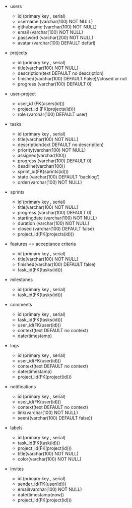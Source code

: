 * users
  - id (primary key , serial)
  - username (varchar(100) NOT NULL)
  - githubname (varchar(100) NOT NULL)
  - email (varchar(100) NOT NULL)
  - password (varchar(200) NOT NULL)
  - avatar (varchar(100) DEFAULT defurl)

* projects
  - id (primary key , serial)
  - title(varchar(100) NOT NULL)
  - description(text DEFAULT no description)
  - finished(varchar(100) DEFAULT False)//closed or not
  - progress (varchar(100) DEFAULT 0)

* user-project
  - user_id (FK(users(id)))
  - project_id (FK(projects(id)))
  - role (varchar(100) DEFAULT user)

* tasks
  - id (primary key , serial)
  - title(varchar(100) NOT NULL)
  - description(text DEFAULT no description)
  - priority(varchar(100) NOT NULL)
  - assigned(varchar(100))
  - progress (varchar(100) DEFAULT 0)
  - deadline(varchar(100))
  - sprint_id(FK(sprints(id)))
  - state (varchar(100) DEFAULT 'backlog')
  - order(varchar(100) NOT NULL)

* sprints
  - id (primary key , serial)
  - title(varchar(100) NOT NULL)
  - progress (varchar(100) DEFAULT 0)
  - startingdate (varchar(100) NOT NULL)
  - duration (varchar(100) NOT NULL)
  - closed (varchar(100) DEFAULT false)
  - project_id(FK(projects(id)))
* features == acceptance criteria
  - id (primary key , serial)
  - title(varchar(100) NOT NULL)
  - finished(varchar(100) DEFAULT false)
  - task_id(FK(tasks(id)))

* milestones
  - id (primary key , serial)
  - task_id(FK(tasks(id)))

* comments
  - id (primary key , serial)
  - task_id(FK(tasks(id)))
  - user_id(FK(user(id)))
  - context(text DEFAULT no context)
  - date(timestamp)

* logs
  - id (primary key , serial)
  - user_id(FK(user(id)))
  - context(text DEFAULT no context)
  - date(timestamp)
  - project_id(FK(project(id)))

* notifications
  - id (primary key , serial)
  - user_id(FK(user(id)))
  - context(text DEFAULT no context)
  - link(varchar(100) NOT NULL)
  - seen((varchar(100) DEFAULT false))

* labels
  - id (primary key , serial)
  - task_id(FK(task(id)))
  - project_id(FK(project(id)))
  - title(varchar(100) NOT NULL)
  - color(varchar(100) NOT NULL)

* invites
  - id (primary key , serial)
  - sender_id(FK(user(id)))
  - email(varchar(100) NOT NULL)
  - date(timestamp(now))
  - project_id(FK(project(id)))
